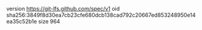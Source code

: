 version https://git-lfs.github.com/spec/v1
oid sha256:3849f8d30ea7cb23cfe680dcb138cad792c20667ed853248950e14ea35c52b1e
size 964
